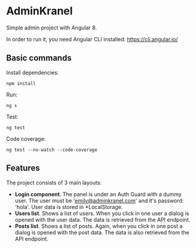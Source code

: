 # AdminKranel

Simple admin project with Angular 8.

In order to run it, you need Angular CLI installed: https://cli.angular.io/

## Basic commands

Install dependencies:

`npm install`

Run:

`ng s`

Test:

`ng test`

Code coverage:

`ng test --no-watch --code-coverage`

## Features

The project consists of 3 main layouts:
- **Login component**. The panel is under an Auth Guard with a dummy user. The user must be 'emily@adminkranel.com' and it's password: 'hola'. User data is stored in *LocalStorage.
- **Users list**. Shows a list of users. When you click in one user a dialog is opened with the user data. The data is retrieved from the API endpoint.
- **Posts list**. Shows a list of posts. Again, when you click in one post a dialog is opened with the post data. The data is also retrieved from the API endpoint.
